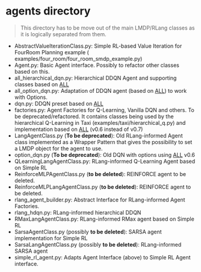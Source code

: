 # agents directory

> This directory has to be move out of the main LMDP/RLang classes as it is logically separated from them.

* AbstractValueIterationClass.py: Simple RL-based Value Iteration for FourRoom Planning example (
  examples/four_room/four_room_smdp_example.py)
* Agent.py: Basic Agent interface. Possibly to refactor other classes based on this.
* all_hierarchical_dqn.py: Hierarchical DDQN Agent and supporting classes based
  on [ALL](https://autonomous-learning-library.readthedocs.io/en/stable/)
* all_option_dqn.py: Adaptation of DDQN agent (based
  on [ALL](https://autonomous-learning-library.readthedocs.io/en/stable/)) to work with Options.
* dqn.py: DDQN preset based on [ALL](https://autonomous-learning-library.readthedocs.io/en/stable/)
* factories.py: Agent Factories for Q-Learning, Vanilla DQN and others. To be deprecated/refactored. It contains classes
  being used by the hierarchical Q-Learning in Taxi (examples/taxi/hierarchical_q.py) and implementation based
  on [ALL](https://autonomous-learning-library.readthedocs.io/en/stable/) (v0.6 instead of v0.7)
* LangAgentClass.py (**To be deprecated**): Old RLang-informed Agent class implemented as a Wrapper Pattern that gives
  the possibility to set a LMDP object for the agent to use.
* option_dqn.py (**To be deprecated**): Old DQN with options
  using [ALL](https://autonomous-learning-library.readthedocs.io/en/stable/) v0.6
* QLearningLangAgentClass.py: RLang-informed Q-Learning Agent based on Simple RL
* ReinforceMLPAgentClass.py (**to be deleted**): REINFORCE agent to be deleted.
* ReinforceMLPLangAgentClass.py (**to be deleted**): REINFORCE agent to be deleted.
* rlang_agent_builder.py: Abstract Interface for RLang-informed Agent Factories.
* rlang_hdqn.py: RLang-informed hierarchical DDQN
* RMaxLangAgentClass.py: RLang-informed RMax agent based on Simple RL
* SarsaAgentClass.py (possibly **to be deleted**): SARSA agent implementation for Simple RL
* SarsaLangAgentClass.py (possibly **to be deleted**): RLang-informed SARSA agent
* simple_rl_agent.py: Adapts Agent Interface (above) to Simple RL Agent interface.
